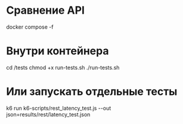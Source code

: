 # Сравнение API

docker compose -f 

# Внутри контейнера
cd /tests
chmod +x run-tests.sh
./run-tests.sh

# Или запускать отдельные тесты
k6 run k6-scripts/rest_latency_test.js --out json=results/rest/latency_test.json
